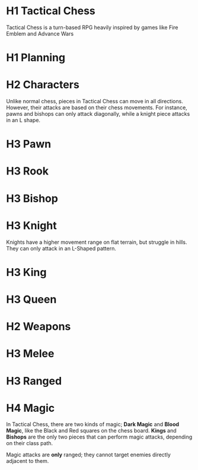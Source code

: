 # H1 Tactical Chess
Tactical Chess is a turn-based RPG heavily inspired by games like Fire Emblem and Advance Wars

# H1 Planning

# H2 Characters
Unlike normal chess, pieces in Tactical Chess can move in all directions. However, their attacks are based on their chess movements. For instance, pawns and bishops can only attack diagonally, while a knight piece attacks in an L shape.

# H3 Pawn

# H3 Rook

# H3 Bishop

# H3 Knight
Knights have a higher movement range on flat terrain, but struggle in hills. They can only attack in an L-Shaped pattern.

# H3 King

# H3 Queen


# H2 Weapons

# H3 Melee

# H3 Ranged

# H4 Magic
In Tactical Chess, there are two kinds of magic; **Dark Magic** and **Blood Magic**, like the Black and Red squares on the chess board. **Kings** and **Bishops** are the only two pieces that can perform magic attacks, depending on their class path. 

Magic attacks are **only** ranged; they cannot target enemies directly adjacent to them.